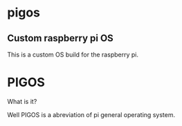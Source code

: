 # pigos
Custom raspberry pi OS
-
This is a custom OS build for the raspberry pi.

# PIGOS
What is it?

Well PIGOS is a abreviation of pi general operating system.
